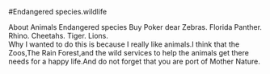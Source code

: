 #Endangered species.wildlife


About 	Animals 
Endangered species	Buy
                          Poker dear
                        Zebras.   Florida Panther.   Rhino.
                    Cheetahs.  Tiger.                    Lions.                
Why I wanted to do this is because I really like animals.I think that the Zoos,The Rain  Forest,and the wild services to help the animals get there needs for a happy life.And do not forget that you are port of Mother Nature.
                             
